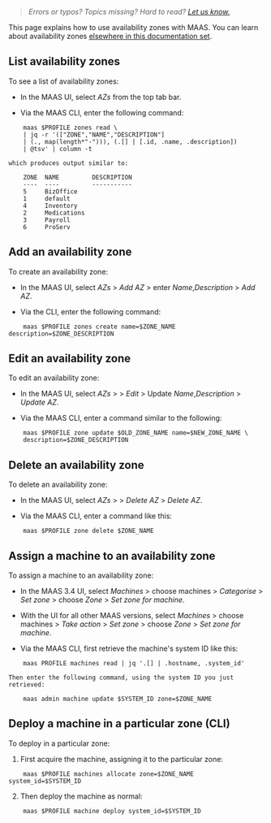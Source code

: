 > *Errors or typos? Topics missing? Hard to read? <a href="https://docs.google.com/forms/d/e/1FAIpQLScIt3ffetkaKW3gDv6FDk7CfUTNYP_HGmqQotSTtj2htKkVBw/viewform?usp=pp_url&entry.1739714854=https://maas.io/docs/use-availability-zones" target = "_blank">Let us know.</a>*

This page explains how to use availability zones with MAAS. You can learn about availability zones [elsewhere in this documentation set](/t/about-maas-networks/5084).

## List availability zones

To see a list of availability zones: 

* In the MAAS UI, select *AZs* from the top tab bar.

* Via the MAAS CLI, enter the following command:

```nohighlight
    maas $PROFILE zones read \
    | jq -r '(["ZONE","NAME","DESCRIPTION"]
    | (., map(length*"-"))), (.[] | [.id, .name, .description])
    | @tsv' | column -t
```
    
    which produces output similar to:

```nohighlight
    ZONE  NAME         DESCRIPTION
    ----  ----         -----------
    5     BizOffice
    1     default
    4     Inventory
    2     Medications
    3     Payroll
    6     ProServ
```
    
## Add an availability zone

To create an availability zone:

* In the MAAS UI, select *AZs* > *Add AZ* > enter *Name*,*Description* > *Add AZ*.

* Via the CLI, enter the following command:

```nohighlight
    maas $PROFILE zones create name=$ZONE_NAME description=$ZONE_DESCRIPTION
```
    
## Edit an availability zone

To edit an availability zone:

* In the MAAS UI, select *AZs* > <AZ name> > *Edit* > Update *Name*,*Description* > *Update AZ*.

* Via the MAAS CLI, enter a command similar to the following:

```nohighlight
    maas $PROFILE zone update $OLD_ZONE_NAME name=$NEW_ZONE_NAME \
    description=$ZONE_DESCRIPTION
```
    
## Delete an availability zone

To delete an availability zone:

* In the MAAS UI, select *AZs* > <zone name> > *Delete AZ* > *Delete AZ*.

* Via the MAAS CLI, enter a command like this:

```nohighlight
    maas $PROFILE zone delete $ZONE_NAME
```
    
## Assign a machine to an availability zone

To assign a machine to an availability zone:

* In the MAAS 3.4 UI, select *Machines* > choose machines > *Categorise* > *Set zone* > choose *Zone* > *Set zone for machine*.

* With the UI for all other MAAS versions, select *Machines* > choose machines > *Take action* > *Set zone* > choose *Zone* > *Set zone for machine*.

* Via the MAAS CLI, first retrieve the machine's system ID like this:

```nohighlight
    maas PROFILE machines read | jq '.[] | .hostname, .system_id'
```
    
    Then enter the following command, using the system ID you just retrieved:
    
```nohighlight
    maas admin machine update $SYSTEM_ID zone=$ZONE_NAME
```
    
## Deploy a machine in a particular zone (CLI)

To deploy in a particular zone:

1. First acquire the machine, assigning it to the particular zone:

```nohighlight
    maas $PROFILE machines allocate zone=$ZONE_NAME system_id=$SYSTEM_ID 
```
    
2. Then deploy the machine as normal:

```nohighlight
    maas $PROFILE machine deploy system_id=$SYSTEM_ID
```